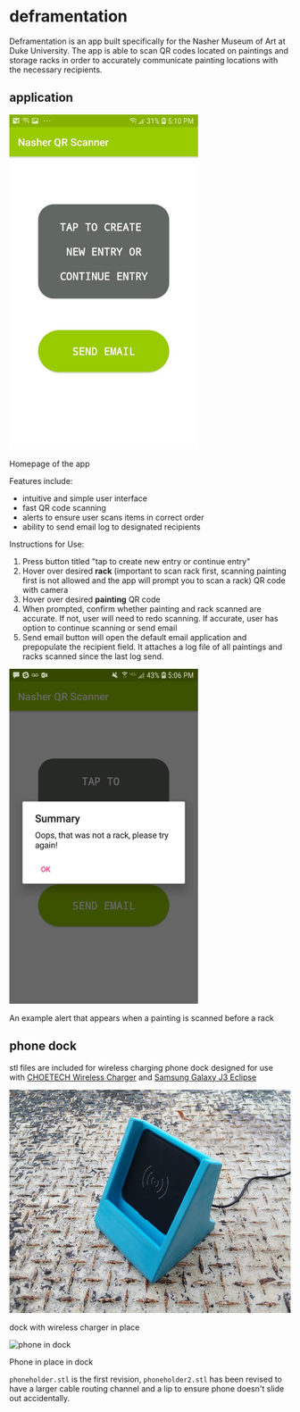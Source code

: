 # deframentation
Deframentation is an app built specifically for the Nasher Museum of Art at Duke University.  The app is able to scan QR codes located on paintings and storage racks in order to accurately communicate painting locations with the necessary recipients.

## application

<img src="images/homepage.jpg" alt="homepage" height="600"/>

Homepage of the app

Features include:

- intuitive and simple user interface
- fast QR code scanning
- alerts to ensure user scans items in correct order
- ability to send email log to designated recipients

Instructions for Use:

1. Press button titled "tap to create new entry or continue entry"
2. Hover over desired **rack** (important to scan rack first, scanning painting first is not allowed and the app will prompt you to scan a rack) QR code with camera
3. Hover over desired **painting** QR code
4. When prompted, confirm whether painting and rack scanned are accurate.  If not, user will need to redo scanning.  If accurate, user has option to continue scanning or send email
5. Send email button will open the default email application and prepopulate the recipient field.  It attaches a log file of all paintings and racks scanned since the last log send.

<img src="images/alert.jpg" alt="alert" height="600"/>

An example alert that appears when a painting is scanned before a rack

## phone dock

stl files are included for wireless charging phone dock designed for use with [CHOETECH Wireless Charger](https://www.amazon.com/CHOETECH-Certified-Ultra-Slim-Compatible-Qi-Enabled/dp/B00C40OG22/) and [Samsung Galaxy J3 Eclipse](https://www.samsung.com/us/mobile/phones/all-other-phones/galaxy-j3-16gb-2017--unlocked--sm-j327uzkaxaa/)

<img src="images/dock.jpg" alt="dock" height="400"/>

dock with wireless charger in place

<img src="images/phone_in_dock" alt="phone in dock" height="400"/>

Phone in place in dock

`phoneholder.stl` is the first revision, `phoneholder2.stl` has been revised to have a larger cable routing channel and a lip to ensure phone doesn't slide out accidentally.
